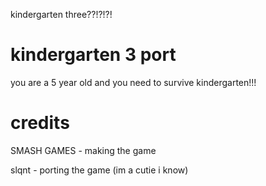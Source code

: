 kindergarten three??!?!?!

# kindergarten 3 port

you are a 5 year old and you need to survive kindergarten!!!

# credits

SMASH GAMES - making the game

slqnt - porting the game (im a cutie i know)

